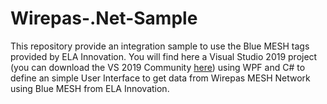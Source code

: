 # Wirepas-.Net-Sample
This repository provide an integration sample to use the Blue MESH tags provided by ELA Innovation. You will find here a Visual Studio 2019 project (you can download the VS 2019 Community [here](https://visualstudio.microsoft.com/fr/downloads/)) using WPF and C# to define an simple User Interface to get data from Wirepas MESH Network using Blue MESH from ELA Innovation.

